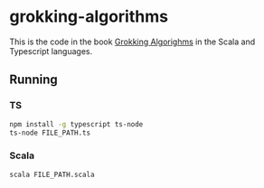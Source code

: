 # grokking-algorithms
This is the code in the book [Grokking Algorighms](https://www.manning.com/books/grokking-algorithms) in the Scala and Typescript languages.

## Running
### TS

```bash
npm install -g typescript ts-node
ts-node FILE_PATH.ts
```

### Scala

```bash
scala FILE_PATH.scala
```
